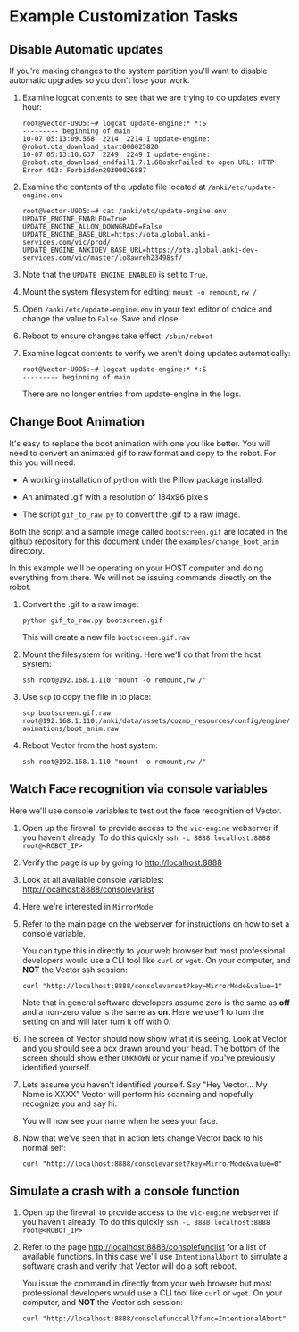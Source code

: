 # Example Customization Tasks

## Disable Automatic updates

If you're making changes to the system partition you'll want to
disable automatic upgrades so you don't lose your work.

1. Examine logcat contents to see that we are trying to do updates
    every hour:
  
    ```
	root@Vector-U9D5:~# logcat update-engine:* *:S
	--------- beginning of main
	10-07 05:13:09.568  2214  2214 I update-engine: @robot.ota_download_start000025820
	10-07 05:13:10.637  2249  2249 I update-engine: @robot.ota_download_endfail1.7.1.68oskrFailed to open URL: HTTP Error 403: Forbidden20300026887
    ```

2. Examine the contents of the update file located at
    `/anki/etc/update-engine.env`

    ```
    root@Vector-U9D5:~# cat /anki/etc/update-engine.env 
    UPDATE_ENGINE_ENABLED=True
    UPDATE_ENGINE_ALLOW_DOWNGRADE=False
    UPDATE_ENGINE_BASE_URL=https://ota.global.anki-services.com/vic/prod/
    UPDATE_ENGINE_ANKIDEV_BASE_URL=https://ota.global.anki-dev-services.com/vic/master/lo8awreh23498sf/
	```

3. Note that the `UPDATE_ENGINE_ENABLED` is set to `True`.

4. Mount the system filesystem for editing: `mount -o remount,rw /`

5. Open `/anki/etc/update-engine.env` in your text editor of choice
    and change the value to `False`. Save and close.

6. Reboot to ensure changes take effect: `/sbin/reboot`

1. Examine logcat contents to verify we aren't doing updates automatically:
  
    ```
    root@Vector-U9D5:~# logcat update-engine:* *:S
    --------- beginning of main
    ```

    There are no longer entries from update-engine in the logs.

## Change Boot Animation

It's easy to replace the boot animation with one you like
better. You will need to convert an animated gif to raw format and
copy to the robot. For this you will need:

* A working installation of python with the Pillow package installed.

* An animated .gif with a resolution of 184x96 pixels

* The script `gif_to_raw.py` to convert the .gif to a raw image.

Both the script and a sample image called `bootscreen.gif` are located
in the github repository for this document under the
`examples/change_boot_anim` directory.

In this example we'll be operating on your HOST computer and doing
everything from there. We will not be issuing commands directly on the
robot.

1. Convert the .gif to a raw image:

    `python gif_to_raw.py bootscreen.gif`

    This will create a new file `bootscreen.gif.raw`

2. Mount the filesystem for writing. Here we'll do that from the host
    system:

    `ssh root@192.168.1.110 "mount -o remount,rw /"`

3. Use `scp` to copy the file in to place:

    `scp bootscreen.gif.raw
    root@192.168.1.110:/anki/data/assets/cozmo_resources/config/engine/animations/boot_anim.raw`

4. Reboot Vector from the host system:

    `ssh root@192.168.1.110 "mount -o remount,rw /"`

## Watch Face recognition via console variables

Here we'll use console variables to test out the face recognition of
Vector.

1. Open up the firewall to provide access to the `vic-engine`
    webserver if you haven't already. To do this quickly `ssh -L
    8888:localhost:8888 root@<ROBOT_IP>`

2. Verify the page is up by going to <http://localhost:8888>

3. Look at all available console variables:
    <http://localhost:8888/consolevarlist>

4. Here we're interested in `MirrorMode`

5. Refer to the main page on the webserver for instructions on how to
    set a console variable.

    You can type this in directly to your web
    browser but most professional developers would use a CLI tool like
    `curl` or `wget`. On your computer, and **NOT** the Vector ssh
    session:

    ```
    curl "http://localhost:8888/consolevarset?key=MirrorMode&value=1"
	```

	Note that in general software developers assume zero is the same
    as **off** and a non-zero value is the same as **on**. Here we use
    1 to turn the setting on and will later turn it off with 0.

6. The screen of Vector should now show what it is seeing. Look at
    Vector and you should see a box drawn around your head. The bottom
    of the screen should show either `UNKNOWN` or your name if you've
    previously identified yourself.

7. Lets assume you haven't identified yourself. Say "Hey Vector... My
    Name is XXXX" Vector will perform his scanning and hopefully
    recognize you and say hi.

    You will now see your name when he sees your face.

8. Now that we've seen that in action lets change Vector back to his
    normal self:

    ```
    curl "http://localhost:8888/consolevarset?key=MirrorMode&value=0"
	```

## Simulate a crash with a console function

1. Open up the firewall to provide access to the `vic-engine`
    webserver if you haven't already. To do this quickly `ssh -L
    8888:localhost:8888 root@<ROBOT_IP>`

2. Refer to the page <http://localhost:8888/consolefunclist> for a
    list of available functions. In this case we'll use
    `IntentionalAbort` to simulate a software crash and verify that
    Vector will do a soft reboot.

    You issue the command in directly from your web browser but most
    professional developers would use a CLI tool like `curl` or `wget`. On
    your computer, and **NOT** the Vector ssh session:

    ```
    curl "http://localhost:8888/consolefunccall?func=IntentionalAbort"
	```
